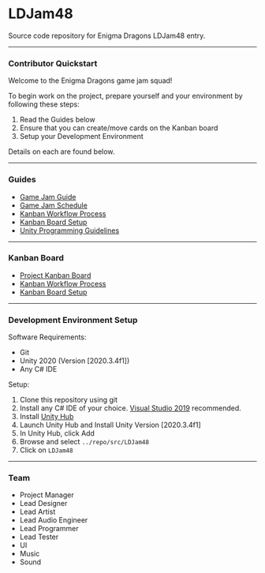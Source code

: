 # LDJam48

Source code repository for Enigma Dragons LDJam48 entry.

----

### Contributor Quickstart

Welcome to the Enigma Dragons game jam squad!

To begin work on the project, prepare yourself and your environment by following these steps:
1. Read the Guides below
2. Ensure that you can create/move cards on the Kanban board
3. Setup your Development Environment

Details on each are found below.

----

### Guides

- [Game Jam Guide](./guides/game-jam-guide.md)
- [Game Jam Schedule](./guides/jam-schedule.md)
- [Kanban Workflow Process](./guides/kanban-workflow-guide.md)
- [Kanban Board Setup](./guide/kanban-board-guide.md)
- [Unity Programming Guidelines](./guides/unity-design-guidelines.md)

----

### Kanban Board

- [Project Kanban Board](https://zube.io/enigmadragons/ldjam48/w/ldjam48/kanban)
- [Kanban Workflow Process](./guides/kanban-workflow-guide.md)
- [Kanban Board Setup](./guide/kanban-board-guide.md)

----

### Development Environment Setup

Software Requirements:
- Git
- Unity 2020 (Version [2020.3.4f1])
- Any C# IDE

Setup:
1. Clone this repository using git
2. Install any C# IDE of your choice. [Visual Studio 2019](https://visualstudio.microsoft.com/thank-you-downloading-visual-studio/?sku=Community&rel=16) recommended.
3. Install [Unity Hub](https://unity3d.com/get-unity/download)
4. Launch Unity Hub and Install Unity Version [2020.3.4f1]
5. In Unity Hub, click Add
6. Browse and select `../repo/src/LDJam48`
7. Click on `LDJam48`

----

### Team

- Project Manager
- Lead Designer
- Lead Artist
- Lead Audio Engineer
- Lead Programmer
- Lead Tester
- UI
- Music
- Sound
